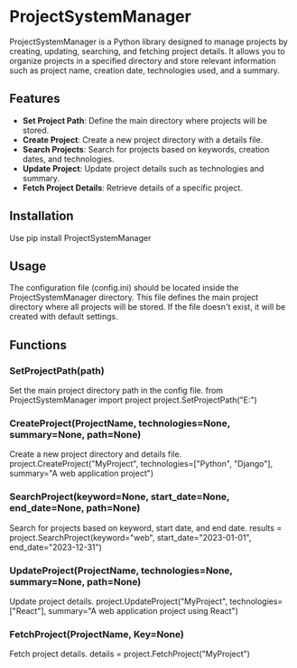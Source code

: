 # ProjectSystemManager

ProjectSystemManager is a Python library designed to manage projects by creating, updating, searching, and fetching project details. It allows you to organize projects in a specified directory and store relevant information such as project name, creation date, technologies used, and a summary.

## Features

- **Set Project Path**: Define the main directory where projects will be stored.
- **Create Project**: Create a new project directory with a details file.
- **Search Projects**: Search for projects based on keywords, creation dates, and technologies.
- **Update Project**: Update project details such as technologies and summary.
- **Fetch Project Details**: Retrieve details of a specific project.

## Installation

Use pip install ProjectSystemManager

## Usage
The configuration file (config.ini) should be located inside the ProjectSystemManager directory. This file defines the main project directory where all projects will be stored. If the file doesn't exist, it will be created with default settings.

## Functions
### SetProjectPath(path)
Set the main project directory path in the config file.
from ProjectSystemManager import project
project.SetProjectPath("E:")
### CreateProject(ProjectName, technologies=None, summary=None, path=None)
Create a new project directory and details file.
project.CreateProject("MyProject", technologies=["Python", "Django"], summary="A web application project")
### SearchProject(keyword=None, start_date=None, end_date=None, path=None)
Search for projects based on keyword, start date, and end date.
results = project.SearchProject(keyword="web", start_date="2023-01-01", end_date="2023-12-31")

### UpdateProject(ProjectName, technologies=None, summary=None, path=None)
Update project details.
project.UpdateProject("MyProject", technologies=["React"], summary="A web application project using React")
### FetchProject(ProjectName, Key=None)
Fetch project details.
details = project.FetchProject("MyProject")

